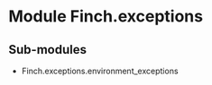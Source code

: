 Module Finch.exceptions
=======================

Sub-modules
-----------
* Finch.exceptions.environment_exceptions